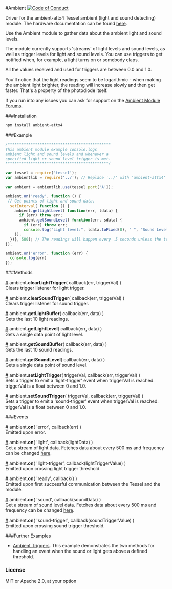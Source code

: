 #Ambient
[![Code of Conduct](https://img.shields.io/badge/%E2%9D%A4-code%20of%20conduct-blue.svg?style=flat)](https://github.com/tessel/project/blob/master/CONDUCT.md)

Driver for the ambient-attx4 Tessel ambient (light and sound detecting) module. The hardware documentation can be found [here](https://github.com/tessel/hardware/blob/master/modules-overview.md#ambient).

Use the Ambient module to gather data about the ambient light and sound levels.

The module currently supports 'streams' of light levels and sound levels, as well as trigger levels for light and sound levels. You can use triggers to get notified when, for example, a light turns on or somebody claps.

All the values received and used for triggers are between 0.0 and 1.0.

You'll notice that the light readings seem to be logarithmic - when making the ambient light brighter, the reading will increase slowly and then get faster. That's a property of the photodiode itself.

If you run into any issues you can ask for support on the [Ambient Module Forums](http://forums.tessel.io/category/ambient).

###Installation
```sh
npm install ambient-attx4
```

###Example
```js
/*********************************************
This ambient module example console.logs
ambient light and sound levels and whenever a
specified light or sound level trigger is met.
*********************************************/

var tessel = require('tessel');
var ambientlib = require('../'); // Replace '../' with 'ambient-attx4' in your own code

var ambient = ambientlib.use(tessel.port['A']);

ambient.on('ready', function () {
 // Get points of light and sound data.
  setInterval( function () {
    ambient.getLightLevel( function(err, ldata) {
      if (err) throw err;
      ambient.getSoundLevel( function(err, sdata) {
        if (err) throw err;
        console.log("Light level:", ldata.toFixed(8), " ", "Sound Level:", sdata.toFixed(8));
    });
  })}, 500); // The readings will happen every .5 seconds unless the trigger is hit
});

ambient.on('error', function (err) {
  console.log(err)
});

```

###Methods

&#x20;<a href="#api-ambient-clearLightTrigger-callback-err-triggerVal-Clears-trigger-listener-for-light-trigger" name="api-ambient-clearLightTrigger-callback-err-triggerVal-Clears-trigger-listener-for-light-trigger">#</a> ambient<b>.clearLightTrigger</b>( callback(err, triggerVal) )  
 Clears trigger listener for light trigger.  

&#x20;<a href="#api-ambient-clearSoundTrigger-callback-err-triggerVal-Clears-trigger-listener-for-sound-trigger" name="api-ambient-clearSoundTrigger-callback-err-triggerVal-Clears-trigger-listener-for-sound-trigger">#</a> ambient<b>.clearSoundTrigger</b>( callback(err, triggerVal) )  
 Clears trigger listener for sound trigger.  

&#x20;<a href="#api-ambient-getLightBuffer-callback-err-data-Gets-the-last-10-light-readings" name="api-ambient-getLightBuffer-callback-err-data-Gets-the-last-10-light-readings">#</a> ambient<b>.getLightBuffer</b>( callback(err, data) )  
 Gets the last 10 light readings.  

&#x20;<a href="#api-ambient-getLightLevel-callback-err-data-Gets-a-single-data-point-of-light-level" name="api-ambient-getLightLevel-callback-err-data-Gets-a-single-data-point-of-light-level">#</a> ambient<b>.getLightLevel</b>( callback(err, data) )  
 Gets a single data point of light level.  

&#x20;<a href="#api-ambient-getSoundBuffer-callback-err-data-Gets-the-last-10-sound-readings" name="api-ambient-getSoundBuffer-callback-err-data-Gets-the-last-10-sound-readings">#</a> ambient<b>.getSoundBuffer</b>( callback(err, data) )  
 Gets the last 10 sound readings.  

&#x20;<a href="#api-ambient-getSoundLevel-callback-err-data-Gets-a-single-data-point-of-sound-level" name="api-ambient-getSoundLevel-callback-err-data-Gets-a-single-data-point-of-sound-level">#</a> ambient<b>.getSoundLevel</b>( callback(err, data) )  
 Gets a single data point of sound level.  

&#x20;<a href="#api-ambient-setLightTrigger-triggerVal-callback-err-triggerVal-Sets-a-trigger-to-emit-a-light-trigger-event-when-triggerVal-is-reached-triggerVal-is-a-float-between-0-and-1-0" name="api-ambient-setLightTrigger-triggerVal-callback-err-triggerVal-Sets-a-trigger-to-emit-a-light-trigger-event-when-triggerVal-is-reached-triggerVal-is-a-float-between-0-and-1-0">#</a> ambient<b>.setLightTrigger</b>( triggerVal, callback(err, triggerVal) )  
 Sets a trigger to emit a 'light-trigger' event when triggerVal is reached. triggerVal is a float between 0 and 1.0.  

&#x20;<a href="#api-ambient-setSoundTrigger-triggerVal-callback-err-triggerVal-Sets-a-trigger-to-emit-a-sound-trigger-event-when-triggerVal-is-reached-triggerVal-is-a-float-between-0-and-1-0" name="api-ambient-setSoundTrigger-triggerVal-callback-err-triggerVal-Sets-a-trigger-to-emit-a-sound-trigger-event-when-triggerVal-is-reached-triggerVal-is-a-float-between-0-and-1-0">#</a> ambient<b>.setSoundTrigger</b>( triggerVal, callback(err, triggerVal) )  
 Sets a trigger to emit a 'sound-trigger' event when triggerVal is reached. triggerVal is a float between 0 and 1.0.  

###Events

&#x20;<a href="#api-ambient-on-error-callback-err-Emitted-upon-error" name="api-ambient-on-error-callback-err-Emitted-upon-error">#</a> ambient<b>.on</b>( 'error', callback(err) )  
 Emitted upon error.  

&#x20;<a href="#api-ambient-on-light-callback-lightData-Get-a-stream-of-light-data" name="api-ambient-on-light-callback-lightData-Get-a-stream-of-light-data">#</a> ambient<b>.on</b>( 'light', callback(lightData) )  
 Get a stream of light data. Fetches data about every 500 ms and frequency can be changed [here](https://github.com/tessel/ambient-attx4/blob/master/index.js#L51).

&#x20;<a href="#api-ambient-on-light-trigger-callback-lightTriggerValue-Emitted-upon-crossing-light-trigger-threshold" name="api-ambient-on-light-trigger-callback-lightTriggerValue-Emitted-upon-crossing-light-trigger-threshold">#</a> ambient<b>.on</b>( 'light-trigger', callback(lightTriggerValue) )  
 Emitted upon crossing light trigger threshold.  

&#x20;<a href="#api-ambient-on-ready-callback-Emitted-upon-first-successful-communication-between-the-Tessel-and-the-module" name="api-ambient-on-ready-callback-Emitted-upon-first-successful-communication-between-the-Tessel-and-the-module">#</a> ambient<b>.on</b>( 'ready', callback() )  
 Emitted upon first successful communication between the Tessel and the module.  

&#x20;<a href="#api-ambient-on-sound-callback-soundData-Get-a-stream-of-sound-level-data" name="api-ambient-on-sound-callback-soundData-Get-a-stream-of-sound-level-data">#</a> ambient<b>.on</b>( 'sound', callback(soundData) )  
 Get a stream of sound level data. Fetches data about every 500 ms and frequency can be changed [here](https://github.com/tessel/ambient-attx4/blob/master/index.js#L51).

&#x20;<a href="#api-ambient-on-sound-trigger-callback-soundTriggerValue-Emitted-upon-crossing-sound-trigger-threshold" name="api-ambient-on-sound-trigger-callback-soundTriggerValue-Emitted-upon-crossing-sound-trigger-threshold">#</a> ambient<b>.on</b>( 'sound-trigger', callback(soundTriggerValue) )  
 Emitted upon crossing sound trigger threshold.  

###Further Examples  
* [Ambient Triggers](https://github.com/tessel/ambient-attx4/blob/master/examples/ambient-triggers.js). This example demonstrates the two methods for handling an event when the sound or light gets above a defined threshold. 

### License
MIT or Apache 2.0, at your option  
